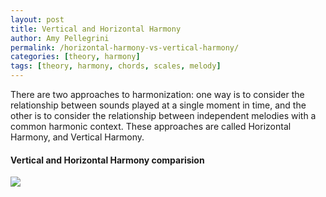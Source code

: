```yaml
---
layout: post
title: Vertical and Horizontal Harmony
author: Amy Pellegrini
permalink: /horizontal-harmony-vs-vertical-harmony/
categories: [theory, harmony]
tags: [theory, harmony, chords, scales, melody]
---
```


There are two approaches to harmonization: one way is to consider the relationship between sounds played at a single moment in time, and the other is to consider the relationship between independent melodies with a common harmonic context. These approaches are called Horizontal Harmony, and Vertical Harmony.

#### Vertical and Horizontal Harmony comparision

<img src='{{ "/scores/ultimate-jazz-piano-course/horizontal-harmony-vs-vertical-harmony.svg" | prepend: site.baseurl }}'>
